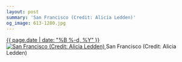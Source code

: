 ```yaml
---
layout: post
summary: 'San Francisco (Credit: Alicia Ledden)'
og_image: 613-1280.jpg
---
```


<p>
 <time>
  <a href="/613">
   {{ page.date | date: "%B %-d, %Y" }}
  </a>
 </time>
 <a href="/613">
  <img alt="San Francisco (Credit: Alicia Ledden)" sizes="(min-width: 700px) 50vw, calc(100vw - 2rem)" src="{{ site.assets_url }}/613-640.jpg" srcset="{{ site.assets_url }}/613-320.jpg 320w, {{ site.assets_url }}/613-640.jpg 640w, {{ site.assets_url }}/613-960.jpg 960w, {{ site.assets_url }}/613-1280.jpg 1280w"/>
 </a>
 <span>
  San Francisco (Credit: Alicia Ledden)
 </span>
</p>
